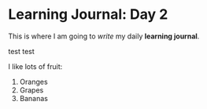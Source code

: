# Learning Journal: Day 2

This is where I am going to *write* my daily **learning journal**.

test test

I like lots of fruit:
1. Oranges
2. Grapes
3. Bananas
